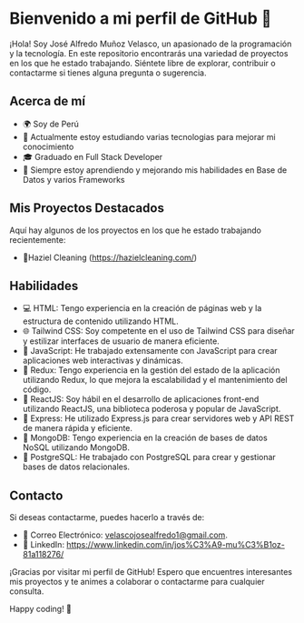 # Bienvenido a mi perfil de GitHub 👋

¡Hola! Soy José Alfredo Muñoz Velasco, un apasionado de la programación y la tecnología. En este repositorio encontrarás una variedad de proyectos en los que he estado trabajando. Siéntete libre de explorar, contribuir o contactarme si tienes alguna pregunta o sugerencia.

## Acerca de mí

- 🌍 Soy de Perú
- 💼 Actualmente estoy estudiando varias tecnologias para mejorar mi conocimiento 
- 🎓 Graduado en Full Stack Developer
- 🌱 Siempre estoy aprendiendo y mejorando mis habilidades en Base de Datos y varios Frameworks

## Mis Proyectos Destacados

Aquí hay algunos de los proyectos en los que he estado trabajando recientemente:

- 🚀Haziel Cleaning (https://hazielcleaning.com/)

## Habilidades

- 💻 HTML: Tengo experiencia en la creación de páginas web y la estructura de contenido utilizando HTML.
- 🌐 Tailwind CSS: Soy competente en el uso de Tailwind CSS para diseñar y estilizar interfaces de usuario de manera eficiente.
- 🔧 JavaScript: He trabajado extensamente con JavaScript para crear aplicaciones web interactivas y dinámicas.
- 🔧 Redux: Tengo experiencia en la gestión del estado de la aplicación utilizando Redux, lo que mejora la escalabilidad y el mantenimiento del código.
- 🔧 ReactJS: Soy hábil en el desarrollo de aplicaciones front-end utilizando ReactJS, una biblioteca poderosa y popular de JavaScript.
- 🔧 Express: He utilizado Express.js para crear servidores web y API REST de manera rápida y eficiente.
- 🔧 MongoDB: Tengo experiencia en la creación de bases de datos NoSQL utilizando MongoDB.
- 🔧 PostgreSQL: He trabajado con PostgreSQL para crear y gestionar bases de datos relacionales.

## Contacto

Si deseas contactarme, puedes hacerlo a través de:

- 📧 Correo Electrónico: velascojosealfredo1@gmail.com.
- 🔗 LinkedIn: https://www.linkedin.com/in/jos%C3%A9-mu%C3%B1oz-81a118276/

¡Gracias por visitar mi perfil de GitHub! Espero que encuentres interesantes mis proyectos y te animes a colaborar o contactarme para cualquier consulta.

Happy coding! 🚀
